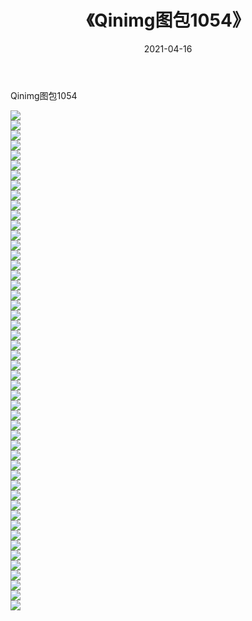 ﻿---
layout: post
title:  《Qinimg图包1054》
date:   2021-04-16
img: http://imgx.orgx.ga/Qinimg图包/Qinimg图包1054/000.jpg
categories: [美女, 清纯, 唯美]
---

Qinimg图包1054

 ![](http://imgx.orgx.ga/Qinimg图包/Qinimg图包1054/001.jpg) <br>![](http://imgx.orgx.ga/Qinimg图包/Qinimg图包1054/002.jpg) <br>![](http://imgx.orgx.ga/Qinimg图包/Qinimg图包1054/003.jpg) <br>![](http://imgx.orgx.ga/Qinimg图包/Qinimg图包1054/004.jpg) <br>![](http://imgx.orgx.ga/Qinimg图包/Qinimg图包1054/005.jpg) <br>![](http://imgx.orgx.ga/Qinimg图包/Qinimg图包1054/006.jpg) <br>![](http://imgx.orgx.ga/Qinimg图包/Qinimg图包1054/007.jpg) <br>![](http://imgx.orgx.ga/Qinimg图包/Qinimg图包1054/008.jpg) <br>![](http://imgx.orgx.ga/Qinimg图包/Qinimg图包1054/009.jpg) <br>![](http://imgx.orgx.ga/Qinimg图包/Qinimg图包1054/010.jpg) <br>![](http://imgx.orgx.ga/Qinimg图包/Qinimg图包1054/011.jpg) <br>![](http://imgx.orgx.ga/Qinimg图包/Qinimg图包1054/012.jpg) <br>![](http://imgx.orgx.ga/Qinimg图包/Qinimg图包1054/013.jpg) <br>![](http://imgx.orgx.ga/Qinimg图包/Qinimg图包1054/014.jpg) <br>![](http://imgx.orgx.ga/Qinimg图包/Qinimg图包1054/015.jpg) <br>![](http://imgx.orgx.ga/Qinimg图包/Qinimg图包1054/016.jpg) <br>![](http://imgx.orgx.ga/Qinimg图包/Qinimg图包1054/017.jpg) <br>![](http://imgx.orgx.ga/Qinimg图包/Qinimg图包1054/018.jpg) <br>![](http://imgx.orgx.ga/Qinimg图包/Qinimg图包1054/019.jpg) <br>![](http://imgx.orgx.ga/Qinimg图包/Qinimg图包1054/020.jpg) <br>![](http://imgx.orgx.ga/Qinimg图包/Qinimg图包1054/021.jpg) <br>![](http://imgx.orgx.ga/Qinimg图包/Qinimg图包1054/022.jpg) <br>![](http://imgx.orgx.ga/Qinimg图包/Qinimg图包1054/023.jpg) <br>![](http://imgx.orgx.ga/Qinimg图包/Qinimg图包1054/024.jpg) <br>![](http://imgx.orgx.ga/Qinimg图包/Qinimg图包1054/025.jpg) <br>![](http://imgx.orgx.ga/Qinimg图包/Qinimg图包1054/026.jpg) <br>![](http://imgx.orgx.ga/Qinimg图包/Qinimg图包1054/027.jpg) <br>![](http://imgx.orgx.ga/Qinimg图包/Qinimg图包1054/028.jpg) <br>![](http://imgx.orgx.ga/Qinimg图包/Qinimg图包1054/029.jpg) <br>![](http://imgx.orgx.ga/Qinimg图包/Qinimg图包1054/030.jpg) <br>![](http://imgx.orgx.ga/Qinimg图包/Qinimg图包1054/031.jpg) <br>![](http://imgx.orgx.ga/Qinimg图包/Qinimg图包1054/032.jpg) <br>![](http://imgx.orgx.ga/Qinimg图包/Qinimg图包1054/033.jpg) <br>![](http://imgx.orgx.ga/Qinimg图包/Qinimg图包1054/034.jpg) <br>![](http://imgx.orgx.ga/Qinimg图包/Qinimg图包1054/035.jpg) <br>![](http://imgx.orgx.ga/Qinimg图包/Qinimg图包1054/036.jpg) <br>![](http://imgx.orgx.ga/Qinimg图包/Qinimg图包1054/037.jpg) <br>![](http://imgx.orgx.ga/Qinimg图包/Qinimg图包1054/038.jpg) <br>![](http://imgx.orgx.ga/Qinimg图包/Qinimg图包1054/039.jpg) <br>![](http://imgx.orgx.ga/Qinimg图包/Qinimg图包1054/040.jpg) <br>![](http://imgx.orgx.ga/Qinimg图包/Qinimg图包1054/041.jpg) <br>![](http://imgx.orgx.ga/Qinimg图包/Qinimg图包1054/042.jpg) <br>![](http://imgx.orgx.ga/Qinimg图包/Qinimg图包1054/043.jpg) <br>![](http://imgx.orgx.ga/Qinimg图包/Qinimg图包1054/044.jpg) <br>![](http://imgx.orgx.ga/Qinimg图包/Qinimg图包1054/045.jpg) <br>![](http://imgx.orgx.ga/Qinimg图包/Qinimg图包1054/046.jpg) <br>![](http://imgx.orgx.ga/Qinimg图包/Qinimg图包1054/047.jpg) <br>![](http://imgx.orgx.ga/Qinimg图包/Qinimg图包1054/048.jpg) <br>![](http://imgx.orgx.ga/Qinimg图包/Qinimg图包1054/049.jpg) <br>![](http://imgx.orgx.ga/Qinimg图包/Qinimg图包1054/050.jpg) <br>